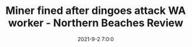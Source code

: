 ---
"title": "Miner fined after dingoes attack WA worker - Northern Beaches Review"
"date": "2021-9-2 7:0:0"
"feed_name": "GOOGLENEWSMINING"
"feed_website": "https://news.google.com/search?q=mining%2Bincident&hl=en-US&gl=US&ceid=US:en"
"feed_rss": "https://news.google.com/rss/search?q=mining%2Bincident&hl=en-US&gl=US&ceid=US:en"
"link": "https://www.northernbeachesreview.com.au/story/7414464/miner-fined-after-dingoes-attack-wa-worker/"
"file": "_posts/2021-1-1-6ad4cf423a01261fc5f6deb873ba107e0a4928bc.md"
"accident": "1"
"drilling": "0"
"dead": "0"
"injured": "0"
---
